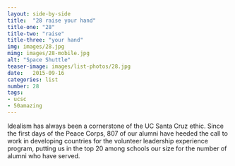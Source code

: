 ```yaml
---
layout: side-by-side
title:  "28 raise your hand"
title-one: "28"
title-two: "raise"
title-three: "your hand"
img: images/28.jpg
mimg: images/28-mobile.jpg
alt: "Space Shuttle"
teaser-image: images/list-photos/28.jpg
date:   2015-09-16
categories: list
number: 28
tags:
- ucsc
- 50amazing
---
```

Idealism has always been a cornerstone of the 
UC Santa Cruz ethic. Since the first days of 
the Peace Corps, 807 of our alumni have heeded the call to work in developing countries for the volunteer leadership experience program, putting us in the top 20 among schools our size for the number of alumni who have served. 